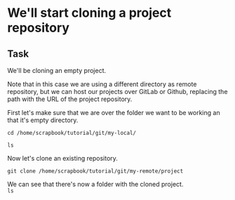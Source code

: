 # We'll start cloning a project repository

## Task

We'll be cloning an empty project.  

Note that in this case we are using a different directory as remote repository, but we can host our projects over GitLab or Github, replacing the path with the URL of the project repository.  

First let's make sure that we are over the folder we want to be working an that it's empty directory.  

`cd /home/scrapbook/tutorial/git/my-local/`

`ls`

Now let's clone an existing repository.  

`git clone /home/scrapbook/tutorial/git/my-remote/project`  

We can see that there's now a folder with the cloned project.  
`ls`  

